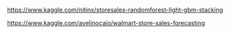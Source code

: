 https://www.kaggle.com/nitinx/storesales-randomforest-light-gbm-stacking

https://www.kaggle.com/avelinocaio/walmart-store-sales-forecasting